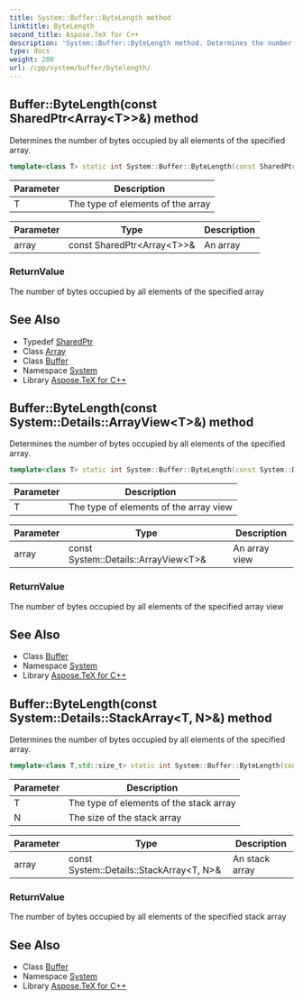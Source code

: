 ```yaml
---
title: System::Buffer::ByteLength method
linktitle: ByteLength
second_title: Aspose.TeX for C++
description: 'System::Buffer::ByteLength method. Determines the number of bytes occupied by all elements of the specified array in C++.'
type: docs
weight: 200
url: /cpp/system/buffer/bytelength/
---
```

## Buffer::ByteLength(const SharedPtr\<Array\<T\>\>\&) method


Determines the number of bytes occupied by all elements of the specified array.

```cpp
template<class T> static int System::Buffer::ByteLength(const SharedPtr<Array<T>> &array)
```


| Parameter | Description |
| --- | --- |
| T | The type of elements of the array |

| Parameter | Type | Description |
| --- | --- | --- |
| array | const SharedPtr\<Array\<T\>\>\& | An array |

### ReturnValue

The number of bytes occupied by all elements of the specified array

## See Also

* Typedef [SharedPtr](../../sharedptr/)
* Class [Array](../../array/)
* Class [Buffer](../)
* Namespace [System](../../)
* Library [Aspose.TeX for C++](../../../)
## Buffer::ByteLength(const System::Details::ArrayView\<T\>\&) method


Determines the number of bytes occupied by all elements of the specified array.

```cpp
template<class T> static int System::Buffer::ByteLength(const System::Details::ArrayView<T> &array)
```


| Parameter | Description |
| --- | --- |
| T | The type of elements of the array view |

| Parameter | Type | Description |
| --- | --- | --- |
| array | const System::Details::ArrayView\<T\>\& | An array view |

### ReturnValue

The number of bytes occupied by all elements of the specified array view

## See Also

* Class [Buffer](../)
* Namespace [System](../../)
* Library [Aspose.TeX for C++](../../../)
## Buffer::ByteLength(const System::Details::StackArray\<T, N\>\&) method


Determines the number of bytes occupied by all elements of the specified array.

```cpp
template<class T,std::size_t> static int System::Buffer::ByteLength(const System::Details::StackArray<T, N> &array)
```


| Parameter | Description |
| --- | --- |
| T | The type of elements of the stack array |
| N | The size of the stack array |

| Parameter | Type | Description |
| --- | --- | --- |
| array | const System::Details::StackArray\<T, N\>\& | An stack array |

### ReturnValue

The number of bytes occupied by all elements of the specified stack array

## See Also

* Class [Buffer](../)
* Namespace [System](../../)
* Library [Aspose.TeX for C++](../../../)
